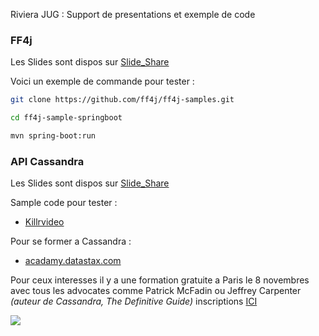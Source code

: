 Riviera JUG : Support de presentations et exemple de code

### FF4j

Les Slides sont dispos sur [Slide_Share](https://www.slideshare.net/CdrickLunven/riviera-jug-ff4j) 

Voici un exemple de commande pour tester :

```bash
git clone https://github.com/ff4j/ff4j-samples.git

cd ff4j-sample-springboot

mvn spring-boot:run
```

### API Cassandra


Les Slides sont dispos sur [Slide_Share](https://www.slideshare.net/CdrickLunven/riviera-jug-apicassandra)

Sample code pour tester : 
- [Killrvideo](https://killrvideo.github.io/)

Pour se former a Cassandra : 
- [acadamy.datastax.com](https://acadamy.datastax.com)


Pour ceux interesses il y a une formation gratuite a Paris le 8 novembres avec tous les advocates comme Patrick McFadin
ou Jeffrey Carpenter *(auteur de Cassandra, The Definitive Guide)* inscriptions [ICI](https://pages.datastax.com/2018_11_08DataStaxDeveloperDay-Paris_Registration.html)

<img src="https://www.datastax.com/wp-content/uploads/resources/images/datastax-devdays-2019-e-mail-signature-6.png" /> 




